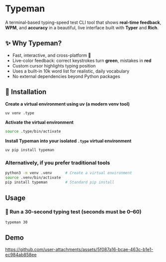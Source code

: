# Typeman
A terminal‑based typing-speed test CLI tool that shows **real-time feedback**, **WPM**, and **accuracy** in a beautiful, live interface built with **Typer** and **Rich**.


## ✨ Why Typeman?

- Fast, interactive, and cross-platform 🧭  
- Live-color feedback: correct keystrokes turn **green**, mistakes in **red**  
- Custom cursor highlights typing position  
- Uses a built-in 10k word list for realistic, daily vocabulary  
- No external dependencies beyond Python packages  


## 🚀 Installation

**Create a virtual environment using uv (a modern venv tool)**

```bash
uv venv .type
```

**Activate the virtual environment**

```bash
source .type/bin/activate
```

**Install Typeman into your isolated `.type` virtual environment**

```bash
uv pip install typeman
```

### Alternatively, if you prefer traditional tools

```bash
python3 -m venv .venv      # Create a virtual environment
source .venv/bin/activate
pip install typeman        # Standard pip install
```

## Usage

### 🔸 Run a 30-second typing test (seconds must be 0–60)
```bash
typeman 30 
```

## Demo

https://github.com/user-attachments/assets/5f087a16-bcae-463c-b1e1-ec984ab858ee
